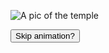 <style>
    @import url('https://fonts.googleapis.com/css2?family=Special+Elite&display=swap'); 
    .writ {
        width: clamp(300px, 80%, 600px);
        margin: auto;
        font-family: Special Elite, serif;
        animation: none;
        transition:none;
      }
      p.writ::first-letter {
        float: left;
        width: 0.7em;
        font-size: 400%;
        line-height: 80%;
      }
      p.writ {
        background-image: linear-gradient(to right, var(--tomato),var(--lemon));
        background-clip: text;
        -moz-background-clip: text;
        color: transparent;
      }
</style>

![A pic of the temple](../../static/images/Neminath.jpg)

<button onclick="setalltext()">Skip animation?</button>
<br>
<p id=demo class=writ></p>

<script defer>
    var i = 0;
    var stop = false;
    var speed = [25, 30, 50, 35, 45, 65, 75, 85, 70, 60];
    const txt =
        "I stepped on the stone steps of the steep Girnar Hill, me panting and huffing. " +
        "I was parched in the blistering humid sun. I managed to continue the massive climb after drinking a " +
        "few sips of Himalayan Water. 'Aaaah' I sighed as I sipped the mineral-rich " +
        "liquid. Just fifty more steps to go. I managed to pull my self up and then walked towards a " +
        "great golden gate. I looked behind to see breathtaking views of the immense greenery. Sweat " +
        "trickled down my forehead. I promptly walked into the gate. Thousands of devotees stood there, " +
        "performing pujas, selling flowers, asking people to give charity and doing other things. There were many tiny " +
        "shrines, peaceful meditation centres, large sermon halls, common food canteens in the vast complex, " +
        "but in the centre stood the magnificent Nemināth  Temple. It was a tall one with many elegant carvings on the sides. " +
        "As I stepped into the massive gates, I was greeted with a ceiling full of paintings of heavenly " +
        "Devas, the achievements of Parasnath Bhagwan, and the different dimensions in Jain mythology. I bowed down to " +
        "the carved lions on the threshold. I was amazed by the 13-foot idol of Nemināth Bhagwan. I put a vermillion " +
        "paste on my ring finger and applied it on a smaller version of the idol. I recited a small mantra three times " +
        "and bowed down to the serene idol. Then I walked away, a better man as the divine " +
        "experience had enlightened my spirituality and touched my soul.";
    function speedch(array) {
        return array[Math.floor(Math.random() * array.length)];
      }
      function typeWriter() {
        if (stop == false) {
          if (i < txt.length) {
            document.getElementById("demo").innerHTML += txt.charAt(i);
            i++;
            var x = speedch(speed);
            setTimeout(typeWriter, x);
            console.log(speedch(speed));
          }
        }
      }
      function setalltext() {
        stop = true;
        document.getElementById("demo").innerHTML = txt;
      }
      window.addEventListener("load", function () {
        typeWriter();
      });
</script>
